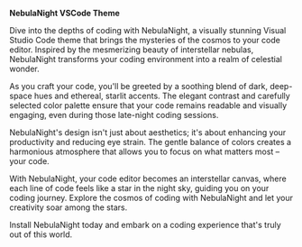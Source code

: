 
**NebulaNight VSCode Theme**

Dive into the depths of coding with NebulaNight, a visually stunning Visual Studio Code theme that brings the mysteries of the cosmos to your code editor. Inspired by the mesmerizing beauty of interstellar nebulas, NebulaNight transforms your coding environment into a realm of celestial wonder.

As you craft your code, you'll be greeted by a soothing blend of dark, deep-space hues and ethereal, starlit accents. The elegant contrast and carefully selected color palette ensure that your code remains readable and visually engaging, even during those late-night coding sessions.

NebulaNight's design isn't just about aesthetics; it's about enhancing your productivity and reducing eye strain. The gentle balance of colors creates a harmonious atmosphere that allows you to focus on what matters most – your code.

With NebulaNight, your code editor becomes an interstellar canvas, where each line of code feels like a star in the night sky, guiding you on your coding journey. Explore the cosmos of coding with NebulaNight and let your creativity soar among the stars.

Install NebulaNight today and embark on a coding experience that's truly out of this world.
